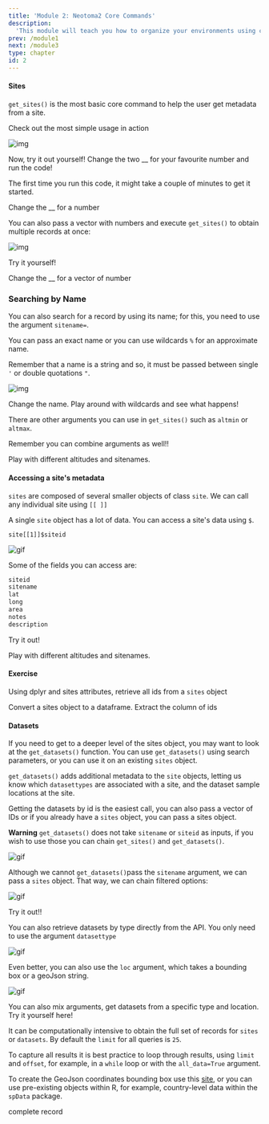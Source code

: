 ```yaml
---
title: 'Module 2: Neotoma2 Core Commands'
description:
  'This module will teach you how to organize your environments using conda'
prev: /module1
next: /module3
type: chapter
id: 2
---
```


<exercise id="0" title="Introduction" type="slides">

<slides source="chapter2_01_introduction">

</slides>

<exercise id="1" title="get_sites()">

#### Sites

`get_sites()` is the most basic core command to help the user get metadata from a site. 

Check out the most simple usage in action

![img](https://github.com/NeotomaDB/neotoma_workshop/blob/main/static/module2/sites_id.gif?raw=true)

Now, try it out yourself! Change the two __ for your favourite number and run the code!

The first time you run this code, it might take a couple of minutes to get it started.

<codeblock id="02_01">

Change the __ for a number

</codeblock>

You can also pass a vector with numbers and execute `get_sites()` to obtain multiple records at once:

![img](https://github.com/NeotomaDB/neotoma_workshop/blob/main/static/module2/sites_list.gif?raw=true)

Try it yourself! 

<codeblock id="02_02">

Change the __ for a vector of number

</codeblock>

### Searching by Name

You can also search for a record by using its name; for this, you need to use the argument `sitename=`.

You can pass an exact name or you can use wildcards `%` for an approximate name.

Remember that a name is a string and so, it must be passed between single `'` or double quotations `"`.

![img](https://github.com/NeotomaDB/neotoma_workshop/blob/main/static/module2/sites_name.gif?raw=true)

<codeblock id="02_03">

Change the name. Play around with wildcards and see what happens! 

</codeblock>

There are other arguments you can use in `get_sites()` such as `altmin` or `altmax`.

Remember you can combine arguments as well!!

<codeblock id="02_04">

Play with different altitudes and sitenames.

</codeblock>

#### Accessing a site's metadata

`sites` are composed of several smaller objects of class `site`.
We can call any individual site using `[[ ]]`

A single `site` object has a lot of data.  You can access a site's data using `$`.

```
site[[1]]$siteid
```

![gif](https://github.com/NeotomaDB/neotoma_workshop/blob/main/static/module2/siteatt.gif?raw=true)

Some of the fields you can access are:
```markdown
siteid
sitename
lat
long
area
notes
description
```

Try it out!

<codeblock id="02_05">

Play with different altitudes and sitenames.

</codeblock>

#### Exercise

Using dplyr and sites attributes, retrieve all ids from a `sites` object

<codeblock id="02_06">

Convert a sites object to a dataframe.
Extract the column of ids

</codeblock>

</exercise>

<exercise id="2" title="get_datasets()">

#### Datasets

If you need to get to a deeper level of the sites object, you may want to look at the `get_datasets()` function.  You can use `get_datasets()` using search parameters, or you can use it on an existing `sites` object.

`get_datasets()` adds additional metadata to the `site` objects, letting us know which `datasettypes` are associated with a site, and the dataset sample locations at the site.

Getting the datasets by id is the easiest call, you can also pass a vector of IDs or if you already have a `sites` object, you can pass a sites object. 

**Warning** `get_datasets()` does not take `sitename` or `siteid` as inputs, if you wish to use those you can chain `get_sites()` and `get_datasets()`.

![gif](https://github.com/NeotomaDB/neotoma_workshop/blob/main/static/module2/get_datasets.gif?raw=true)

Although we cannot `get_datasets()`pass the `sitename` argument, we can pass a `sites` object. That way, we can chain filtered options:

![gif](https://github.com/NeotomaDB/neotoma_workshop/blob/main/static/module2/get_datasets2.gif?raw=true)

Try it out!!

<codeblock id="02_07">

</codeblock>

You can also retrieve datasets by type directly from the API. You only need to use the argument `datasettype`

![gif](https://github.com/NeotomaDB/neotoma_workshop/blob/main/static/module2/pollen.gif?raw=true)

Even better, you can also use the `loc` argument, which takes a bounding box or a geoJson string.

![gif](https://github.com/NeotomaDB/neotoma_workshop/blob/main/static/module2/loc.gif?raw=true)

You can also mix arguments, get datasets from a specific type and location. Try it yourself here!

<codeblock id="02_08">

</codeblock>

It can be computationally intensive to obtain the full set of records for `sites` or `datasets`. 
By default the `limit` for all queries is `25`.  

To capture all results it is best practice to loop through results, using `limit` and `offset`, for example, in a `while` loop or with the `all_data=True` argument.

To create the GeoJson coordinates bounding box use this [site](https://geojson.io/), or you can use pre-existing objects within R, for example, country-level data within the `spData` package.


</exercise>

<exercise id="3" title="get_downloads()">

complete record

</exercise>
